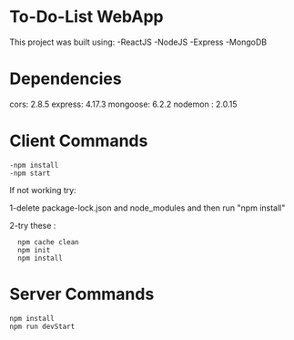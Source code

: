 # To-Do-List WebApp

This project was built using:
-ReactJS
-NodeJS
-Express
-MongoDB

# Dependencies

cors: 2.8.5
express: 4.17.3
mongoose: 6.2.2
nodemon : 2.0.15

# Client Commands
    -npm install
    -npm start

If not working try: 

1-delete package-lock.json and node_modules and then run "npm install"

2-try these :

      npm cache clean
      npm init
      npm install
      
 # Server Commands 
    
    npm install 
    npm run devStart
